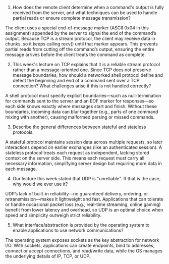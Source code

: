 1. How does the remote client determine when a command's output is fully received from the server, and what techniques can be used to handle partial reads or ensure complete message transmission?

The client uses a special end-of-message marker (ASCII 0x04 in this assignment) appended by the server to signal the end of the command’s output. Because TCP is a stream protocol, the client may receive data in chunks, so it keeps calling recv() until that marker appears. This prevents partial reads from cutting off the command’s output, ensuring the entire message arrives before the client treats the command as complete.

2. This week's lecture on TCP explains that it is a reliable stream protocol rather than a message-oriented one. Since TCP does not preserve message boundaries, how should a networked shell protocol define and detect the beginning and end of a command sent over a TCP connection? What challenges arise if this is not handled correctly?

A shell protocol must specify explicit boundaries—such as null-termination for commands sent to the server and an EOF marker for responses—so each side knows exactly where messages start and finish. Without these boundaries, incoming data can blur together (e.g., parts of one command mixing with another), causing malformed parsing or missed commands.

3. Describe the general differences between stateful and stateless protocols.

A stateful protocol maintains session data across multiple requests, so later interactions depend on earlier exchanges (like an authenticated session). A stateless protocol treats each request as independent, lacking stored context on the server side. This means each request must carry all necessary information, simplifying server design but requiring more data in each message.

4. Our lecture this week stated that UDP is "unreliable". If that is the case, why would we ever use it?

UDP’s lack of built-in reliability—no guaranteed delivery, ordering, or retransmission—makes it lightweight and fast. Applications that can tolerate or handle occasional packet loss (e.g., real-time streaming, online gaming) benefit from lower latency and overhead, so UDP is an optimal choice when speed and simplicity outweigh strict reliability.

5. What interface/abstraction is provided by the operating system to enable applications to use network communications?

The operating system exposes sockets as the key abstraction for network I/O. With sockets, applications can create endpoints, bind to addresses, connect or accept connections, and read/write data, while the OS manages the underlying details of IP, TCP, or UDP.